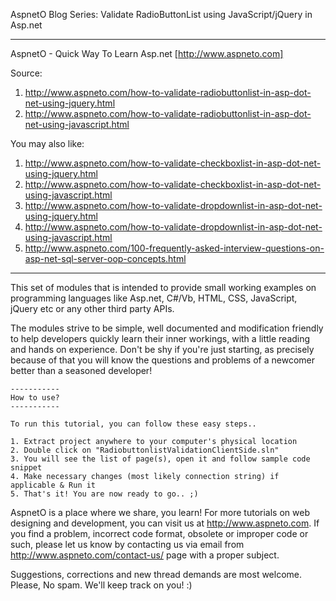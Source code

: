 AspnetO Blog Series: Validate RadioButtonList using JavaScript/jQuery in Asp.net

------------------------------------------------------------------------------------
AspnetO - Quick Way To Learn Asp.net [http://www.aspneto.com]

Source:
1. http://www.aspneto.com/how-to-validate-radiobuttonlist-in-asp-dot-net-using-jquery.html
2. http://www.aspneto.com/how-to-validate-radiobuttonlist-in-asp-dot-net-using-javascript.html

You may also like:
1. http://www.aspneto.com/how-to-validate-checkboxlist-in-asp-dot-net-using-jquery.html
2. http://www.aspneto.com/how-to-validate-checkboxlist-in-asp-dot-net-using-javascript.html
3. http://www.aspneto.com/how-to-validate-dropdownlist-in-asp-dot-net-using-jquery.html
4. http://www.aspneto.com/how-to-validate-dropdownlist-in-asp-dot-net-using-javascript.html
5. http://www.aspneto.com/100-frequently-asked-interview-questions-on-asp-net-sql-server-oop-concepts.html
------------------------------------------------------------------------------------

This set of modules that is intended to provide small working examples on programming languages like 
Asp.net, C#/Vb, HTML, CSS, JavaScript, jQuery etc or any other third party APIs.

The modules strive to be simple, well documented and modification friendly to help developers quickly learn 
their inner workings, with a little reading and hands on experience. Don't be shy if you're just starting, 
as precisely because of that you will know the questions and problems of a newcomer better than a seasoned developer!

	-----------
	How to use?
	-----------

	To run this tutorial, you can follow these easy steps..

	1. Extract project anywhere to your computer's physical location
	2. Double click on "RadiobuttonlistValidationClientSide.sln"
	3. You will see the list of page(s), open it and follow sample code snippet
	4. Make necessary changes (most likely connection string) if applicable & Run it
	5. That's it! You are now ready to go.. ;)

AspnetO is a place where we share, you learn! For more tutorials on web designing and development, 
you can visit us at http://www.aspneto.com. If you find a problem, incorrect code format, 
obsolete or improper code or such, please let us know by contacting us via email 
from http://www.aspneto.com/contact-us/ page with a proper subject. 

Suggestions, corrections and new thread demands are most welcome. Please, No spam. We'll keep track on you! :)
